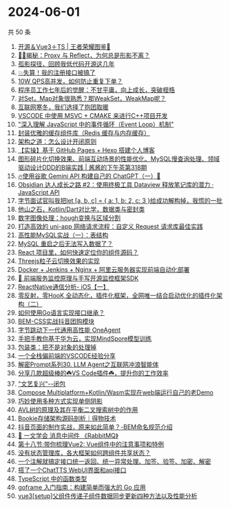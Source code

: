 # 2024-06-01

共 50 条

<!-- BEGIN JUEJIN -->
<!-- 最后更新时间 2024-06-01 00:01:04 +0800 -->
1. [开源＆Vue3＋TS | 王者荣耀图鉴🎉](https://juejin.cn/post/7373937820177940518)
1. [🍉🍉揭秘：Proxy 与 Reflect，为何总是形影不离？](https://juejin.cn/post/7371000326130925618)
1. [孤影探径，回顾我低代码开源这几年](https://juejin.cn/post/7374063041875673107)
1. [💥失算！我的注册接口被搞了](https://juejin.cn/post/7373645484311609382)
1. [10W QPS高并发，如何防止重复下单？](https://juejin.cn/post/7374231256115167269)
1. [程序员工作七年后的觉醒：不甘平庸，向上成长，突破桎梏](https://juejin.cn/post/7374337202653265961)
1. [对Set，Map对象很熟悉？那WeakSet，WeakMap呢？](https://juejin.cn/post/7373908703433637926)
1. [互联网寒冬，我们选择了抱团取暖](https://juejin.cn/post/7374614838008037376)
1. [VSCODE 中使用 MSVC + CMAKE 来进行C++项目开发](https://juejin.cn/post/7372514352425271308)
1. ["深入理解 JavaScript 中的事件循环（Event Loop）机制"](https://juejin.cn/post/7373507761126391859)
1. [封装优雅的缓存组件库（Redis 缓存与内存缓存）](https://juejin.cn/post/7373504907460329481)
1. [架构之道：怎么设计开闭原则](https://juejin.cn/post/7372912881597661235)
1. [【实操】基于 GitHub Pages + Hexo 搭建个人博客](https://juejin.cn/post/7373226679731240970)
1. [图形碎片化切换效果、前端互动场景的性能优化、MySQL慢查询处理、领域驱动设计DDD的B端实践 | 酱酱的下午茶第318期](https://juejin.cn/post/7373558172715565096)
1. [🔥使用谷歌 Gemini API 构建自己的 ChatGPT（一）🚀](https://juejin.cn/post/7372933691490205734)
1. [Obsidian 达人成长之路 #2：使用终极工具 Dataview 释放笔记库的潜力 · JavaScript API](https://juejin.cn/post/7372768355777839104)
1. [字节面试官叫我把let [a, b, c] = { a: 1, b: 2, c: 3 }给成功解构掉，我慌的一批](https://juejin.cn/post/7374308419074146313)
1. [他山之石，Kotlin/Dart对比学，数据类与密封类](https://juejin.cn/post/7372946993696849939)
1. [数字图像处理：hough变换与区域分割](https://juejin.cn/post/7373306258403115017)
1. [打造高效的 uni-app 网络请求流程：自定义 Request 请求库最佳实践](https://juejin.cn/post/7374224361560358946)
1. [高性能MySQL实战（一）：表结构](https://juejin.cn/post/7373921342096244751)
1. [MySQL 重启之后无法写入数据了？](https://juejin.cn/post/7373693318646235188)
1. [React 项目里，如何快速定位你的组件源码？](https://juejin.cn/post/7374631918111178790)
1. [Threejs粒子云切换效果的实现](https://juejin.cn/post/7373500930413084683)
1. [Docker + Jenkins + Nginx + 阿里云服务器实现前端自动化部署](https://juejin.cn/post/7374419258397048844)
1. [🍻 前端服务监控原理与手写开源监控框架SDK](https://juejin.cn/post/7374265502669160482)
1. [ReactNative通信分析- iOS【一】](https://juejin.cn/post/7372871883337646143)
1. [零反射，零HooK,全动态化，插件化框架，全网唯一结合启动优化的插件化架构（二）](https://juejin.cn/post/7367676494976532490)
1. [如何使用Go语言实现接口继承？](https://juejin.cn/post/7372757076936704035)
1. [BEM-CSS实战抖音团购模块](https://juejin.cn/post/7373946076761866277)
1. [字节跳动下一代通用高性能 OneAgent](https://juejin.cn/post/7373966330083573770)
1. [手把手教你基于华为云，实现MindSpore模型训练](https://juejin.cn/post/7373623949835829282)
1. [包装类：把不是对象的处理掉](https://juejin.cn/post/7373975016084881460)
1. [一个全栈偏前端的VSCODE经验分享](https://juejin.cn/post/7373961220582260788)
1. [解密Prompt系列30. LLM Agent之互联网冲浪智能体](https://juejin.cn/post/7372863316911210537)
1. [分享几款超级棒的☘️VS Code插件☘️，提升你的工作效率](https://juejin.cn/post/7374488881343692863)
1. ["文艺复兴"--闭包](https://juejin.cn/post/7374265502669799458)
1. [Compose Multiplatform+Kotlin/Wasm实现在web端运行自己的老Demo](https://juejin.cn/post/7372591578757201935)
1. [巧妙使用多种方式实现单侧阴影](https://juejin.cn/post/7373897666096922635)
1. [AVL树的原理及其在平衡二叉搜索树中的作用](https://juejin.cn/post/7372818506533027849)
1. [Bookie存储架构源码剖析｜得物技术](https://juejin.cn/post/7372914724513398811)
1. [抖音页面的制作实战，原来如此简单？-BEM命名规范介绍](https://juejin.cn/post/7373946076761964581)
1. [🐳 一文学会 消息中间件 《RabbitMQ》](https://juejin.cn/post/7373502637729726498)
1. [第十八节:带你梳理Vue2: Vue组件中的注意事项和特例](https://juejin.cn/post/7373860534243606555)
1. [没有状态管理库，各大框架如何跨组件共享状态？](https://juejin.cn/post/7373860164557078562)
1. [一个注解就搞定接口统一返回、统一异常处理、加签、验签、加密、解密](https://juejin.cn/post/7374224361560424482)
1. [搭了一个ChatTTS WebUI界面和api接口](https://juejin.cn/post/7374616052946239540)
1. [TypeScript 中的函数类型](https://juejin.cn/post/7374307181481410614)
1. [goframe 入门指南：构建简单而强大的 Go 应用](https://juejin.cn/post/7373867360019218470)
1. [vue3[setup]父组件传递子组件数据同步更新四种方法以及性能分析](https://juejin.cn/post/7373216827013513227)
<!-- END JUEJIN -->